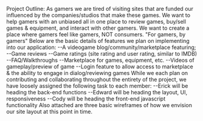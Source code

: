 Project Outline:
As gamers we are tired of visiting sites that are funded our influenced by the companies/studios that make these games.
We want to help gamers with an unbiased all in one place to review games, buy/sell games & equipment, and interact with other gamers.
We want to create a place where gamers feel like gamers, NOT consumers.
"For gamers, by gamers"
Below are the basic details of features we plan on implementing into our application:
--A videogame blog/community/marketplace featuring;
	--Game reviews
	--Game ratings (site rating and user rating, similar to IMDB)
	--FAQ/Walkthroughs
	--Marketplace for games, equipment, etc.
	--Videos of gameplay/preview of game
	--Login feature to allow access to marketplace & the ability to engage in dialog/reviewing games
While we each plan on contributing and collaborating throughout the entirety of the project, we have loosely assigned the following task to each member:
	--Erick will be heading the back-end functions
	--Edward will be heading the layout, UI, responsiveness
	--Cody will be heading the front-end javascript functionality
Also attached are three basic wireframes of how we envision our site layout at this point in time.
